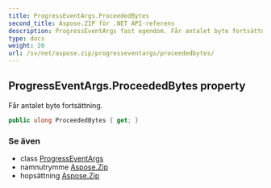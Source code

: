 ```yaml
---
title: ProgressEventArgs.ProceededBytes
second_title: Aspose.ZIP för .NET API-referens
description: ProgressEventArgs fast egendom. Får antalet byte fortsättning.
type: docs
weight: 20
url: /sv/net/aspose.zip/progresseventargs/proceededbytes/
---
```

## ProgressEventArgs.ProceededBytes property

Får antalet byte fortsättning.

```csharp
public ulong ProceededBytes { get; }
```

### Se även

* class [ProgressEventArgs](../)
* namnutrymme [Aspose.Zip](../../progresseventargs/)
* hopsättning [Aspose.Zip](../../../)


